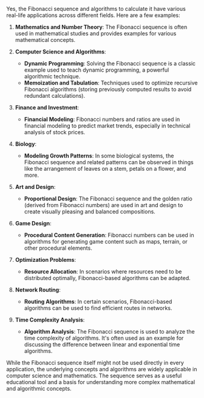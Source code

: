 Yes, the Fibonacci sequence and algorithms to calculate it have various real-life applications across different fields. Here are a few examples:

1. **Mathematics and Number Theory**: The Fibonacci sequence is often used in mathematical studies and provides examples for various mathematical concepts.

2. **Computer Science and Algorithms**:

   - **Dynamic Programming**: Solving the Fibonacci sequence is a classic example used to teach dynamic programming, a powerful algorithmic technique.
   - **Memoization and Tabulation**: Techniques used to optimize recursive Fibonacci algorithms (storing previously computed results to avoid redundant calculations).

3. **Finance and Investment**:

   - **Financial Modeling**: Fibonacci numbers and ratios are used in financial modeling to predict market trends, especially in technical analysis of stock prices.

4. **Biology**:

   - **Modeling Growth Patterns**: In some biological systems, the Fibonacci sequence and related patterns can be observed in things like the arrangement of leaves on a stem, petals on a flower, and more.

5. **Art and Design**:

   - **Proportional Design**: The Fibonacci sequence and the golden ratio (derived from Fibonacci numbers) are used in art and design to create visually pleasing and balanced compositions.

6. **Game Design**:

   - **Procedural Content Generation**: Fibonacci numbers can be used in algorithms for generating game content such as maps, terrain, or other procedural elements.

7. **Optimization Problems**:

   - **Resource Allocation**: In scenarios where resources need to be distributed optimally, Fibonacci-based algorithms can be adapted.

8. **Network Routing**:

   - **Routing Algorithms**: In certain scenarios, Fibonacci-based algorithms can be used to find efficient routes in networks.

9. **Time Complexity Analysis**:
   - **Algorithm Analysis**: The Fibonacci sequence is used to analyze the time complexity of algorithms. It's often used as an example for discussing the difference between linear and exponential time algorithms.

While the Fibonacci sequence itself might not be used directly in every application, the underlying concepts and algorithms are widely applicable in computer science and mathematics. The sequence serves as a useful educational tool and a basis for understanding more complex mathematical and algorithmic concepts.
